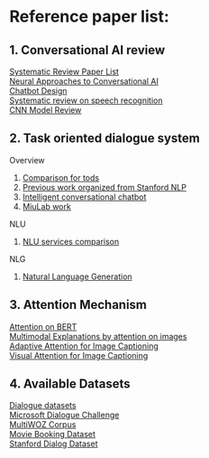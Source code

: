 # Reference paper list:

## 1. Conversational AI review
[Systematic Review Paper List](https://github.com/sz128/Natural-language-understanding-papers/blob/master/domain-intent-slot.md) <br>
[Neural Approaches to Conversational AI](https://arxiv.org/pdf/1809.08267.pdf) <br>
[Chatbot Design](https://thesai.org/Downloads/Volume6No7/Paper_12-Survey_on_Chatbot_Design_Techniques_in_Speech_Conversation_Systems.pdf) <br>
[Systematic review on speech recognition](https://ieeexplore.ieee.org/stamp/stamp.jsp?tp=&arnumber=8632885) <br>
[CNN Model Review](https://towardsdatascience.com/review-ssd-single-shot-detector-object-detection-851a94607d11)


## 2. Task oriented dialogue system

Overview
1. [Comparison for tods](https://github.com/AtmaHou/Task-Oriented-Dialogue-Research-Progress-Survey)
2. [Previous work organized from Stanford NLP](https://web.stanford.edu/~jurafsky/slp3/26.pdf)
3. [Intelligent conversational chatbot](https://www.csie.ntu.edu.tw/~yvchen/s105-icb/syllabus.html)
4. [MiuLab work](https://www.csie.ntu.edu.tw/~miulab/#home)

NLU
1. [NLU services comparison](https://www.aclweb.org/anthology/W17-5522.pdf)

NLG
1. [Natural Language Generation](https://pdfs.semanticscholar.org/728e/18fbf00f5a80e9a070db4f4416d66c7b28f4.pdf)

## 3. Attention Mechanism
[Attention on BERT](https://drive.google.com/file/d/1e0WA8t0T0xvngTuMk01rbMeJySxynGE8/view) <br>
[Multimodal Explanations by attention on images](http://openaccess.thecvf.com/content_cvpr_2018/papers/Park_Multimodal_Explanations_Justifying_CVPR_2018_paper.pdf) <br>
[Adaptive Attention for Image Captioning](https://arxiv.org/pdf/1612.01887.pdf) <br>
[Visual Attention for Image Captioning](https://arxiv.org/pdf/1502.03044.pdf) <br>


## 4. Available Datasets
[Dialogue datasets](https://github.com/AtmaHou/Task-Oriented-Dialogue-Dataset-Survey) <br>
[Microsoft Dialogue Challenge](https://github.com/xiul-msr/e2e_dialog_challenge/tree/master/data) <br>
[MultiWOZ Corpus](https://www.repository.cam.ac.uk/handle/1810/294507) <br>
[Movie Booking Dataset](https://github.com/MiuLab/TC-Bot#data) <br>
[Stanford Dialog Dataset](http://nlp.stanford.edu/projects/kvret/kvret_dataset_public.zip)